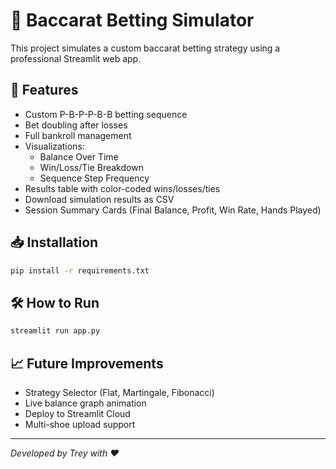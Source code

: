 # 🎰 Baccarat Betting Simulator

This project simulates a custom baccarat betting strategy using a professional Streamlit web app.

## 🚀 Features
- Custom P-B-P-P-B-B betting sequence
- Bet doubling after losses
- Full bankroll management
- Visualizations:
  - Balance Over Time
  - Win/Loss/Tie Breakdown
  - Sequence Step Frequency
- Results table with color-coded wins/losses/ties
- Download simulation results as CSV
- Session Summary Cards (Final Balance, Profit, Win Rate, Hands Played)

## 📥 Installation
```bash
pip install -r requirements.txt
```

## 🛠 How to Run
```bash
streamlit run app.py
```

## 📈 Future Improvements
- Strategy Selector (Flat, Martingale, Fibonacci)
- Live balance graph animation
- Deploy to Streamlit Cloud
- Multi-shoe upload support

---

_Developed by Trey with ❤️_
